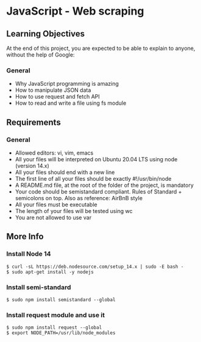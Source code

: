 # JavaScript - Web scraping

## Learning Objectives

At the end of this project, you are expected to be able to explain to anyone, without the help of Google:

### General

+ Why JavaScript programming is amazing
+ How to manipulate JSON data
+ How to use request and fetch API
+ How to read and write a file using fs module

## Requirements

### General

+ Allowed editors: vi, vim, emacs
+ All your files will be interpreted on Ubuntu 20.04 LTS using node (version 14.x)
+ All your files should end with a new line
+ The first line of all your files should be exactly #!/usr/bin/node
+ A README.md file, at the root of the folder of the project, is mandatory
+ Your code should be semistandard compliant. Rules of Standard + semicolons on top. Also as reference: AirBnB style
+ All your files must be executable
+ The length of your files will be tested using wc
+ You are not allowed to use var

## More Info

### Install Node 14
```
$ curl -sL https://deb.nodesource.com/setup_14.x | sudo -E bash -
$ sudo apt-get install -y nodejs
```
### Install semi-standard
```
$ sudo npm install semistandard --global
```

### Install request module and use it
```
$ sudo npm install request --global
$ export NODE_PATH=/usr/lib/node_modules
```
